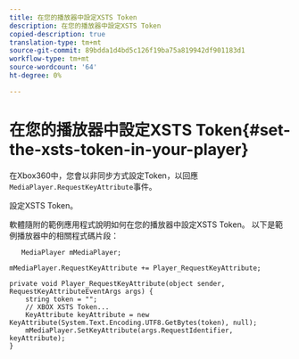 ```yaml
---
title: 在您的播放器中設定XSTS Token
description: 在您的播放器中設定XSTS Token
copied-description: true
translation-type: tm+mt
source-git-commit: 89bdda1d4bd5c126f19ba75a819942df901183d1
workflow-type: tm+mt
source-wordcount: '64'
ht-degree: 0%

---
```



# 在您的播放器中設定XSTS Token{#set-the-xsts-token-in-your-player}

在Xbox360中，您會以非同步方式設定Token，以回應`MediaPlayer.RequestKeyAttribute`事件。

設定XSTS Token。

軟體隨附的範例應用程式說明如何在您的播放器中設定XSTS Token。 以下是範例播放器中的相關程式碼片段：

```
   MediaPlayer mMediaPlayer;  
 
mMediaPlayer.RequestKeyAttribute += Player_RequestKeyAttribute;  
 
private void Player_RequestKeyAttribute(object sender, RequestKeyAttributeEventArgs args) {  
    string token = "";  
    // XBOX XSTS Token...  
    KeyAttribute keyAttribute = new KeyAttribute(System.Text.Encoding.UTF8.GetBytes(token), null);  
    mMediaPlayer.SetKeyAttribute(args.RequestIdentifier, keyAttribute);  
} 
```

